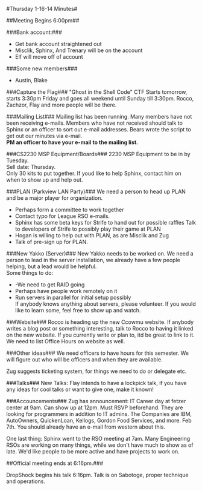 #Thursday 1-16-14 Minutes#

##Meeting Begins 6:00pm##

###Bank account:###

* Get bank account straightened out  
* Misclik, Sphinx, And Trenary will be on the account  
* Elf will move off of account  


###Some new members###
* Austin, Blake  

###Capture the Flag###
"Ghost in the Shell Code" CTF Starts tomorrow, starts 3:30pm Friday and goes all weekend until Sunday till 3:30pm.  Rocco, Zachzor, Flay and more people will be there.

###Mailing List###
Mailing list has been running.  Many members have not been receiving e-mails.  Members who have not received should talk to Sphinx or an officer to sort out e-mail addresses.  Bears wrote the script to get out our minutes via e-mail.  
**PM an officer to have your e-mail to the mailing list.**

###CS2230 MSP Equipment/Boards###
2230 MSP Equipment to be in by Tuesday.  
Sell date: Thursday.  
Only 30 kits to put together.  If youd like to help Sphinx, contact him on when to show up and help out.

###PLAN (Parkview LAN Party)###
We need a person to head up PLAN and be a major player for organization.  
* Perhaps form a committee to work together  
* Contact typo for League RSO e-mails.  
* Sphinx has some beta keys for Strife to hand out for possible raffles  Talk to developers of Strife to possibly play their game at PLAN  
* Hogan is willing to help out with PLAN, as are Misclik and Zug  
* Talk of pre-sign up for PLAN.  

###New Yakko (Server)###
New Yakko needs to be worked on.  We need a person to lead in the server installation, we already have a few people helping, but a lead would be helpful.  
Some things to do:
* -We need to get RAID going  
* Perhaps have people work remotely on it  
* Run servers in parallel for initial setup possibly  
If anybody knows anything about servers, please volunteer.  If you would like to learn some, feel free to show up and watch.

###Website###
Rocco is heading up the new Ccowmu website.  If anybody writes a blog post or something interesting, talk to Rocco to having it linked on the new website.  If you currently write or plan to, itd be great to link to it.  We need to list Office Hours on website as well.

###Other ideas###
We need officers to have hours for this semester.  We will figure out who will be officers and when they are available.

Zug suggests ticketing system, for things we need to do or delegate etc.

###Talks###
New Talks: Flay intends to have a lockpick talk, if you have any ideas for cool talks or want to give one, make it known!

###Accouncements###
Zug has announcement: IT Career day at fetzer center at 9am.  Can show up at 12pm.  Must RSVP beforehand.  They are looking for programmers in addition to IT admins.  The Companies are IBM, AutoOwners, QuickenLoan, Kellogs, Gordon Food Services, and more.  Feb 7th.  You should already have an e-mail from western about this.  

One last thing: Sphinx went to the RSO meeting at 7am.  Many Engineering RSOs are working on many things, while we don't have much to show as of late.  We'd like people to be more active and have projects to work on.  

##Official meeting ends at 6:16pm.###

DropShock begins his talk 6:16pm.  Talk is on Sabotoge, proper technique and operations.  



